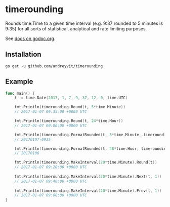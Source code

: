 # timerounding

Rounds time.Time to a given time interval (e.g. 9:37 rounded to 5 minutes is 9:35) for all sorts of statistical, analytical and rate limiting purposes.

See [docs on godoc.org](https://godoc.org/github.com/andreyvit/timerounding).


## Installation

    go get -u github.com/andreyvit/timerounding


## Example

```go
func main() {
    t := time.Date(2017, 1, 7, 9, 37, 12, 0, time.UTC)

    fmt.Println(timerounding.Round(t, 5*time.Minute))
    // 2017-01-07 09:35:00 +0000 UTC

    fmt.Println(timerounding.Round(t, 24*time.Hour))
    // 2017-01-07 00:00:00 +0000 UTC

    fmt.Println(timerounding.FormatRounded(t, 5*time.Minute, timerounding.Concise))
    // 20170107-0935

    fmt.Println(timerounding.FormatRounded(t, 48*time.Hour, timerounding.Concise))
    // 20170106

    fmt.Println(timerounding.MakeInterval(20*time.Minute).Round(t))
    // 2017-01-07 09:20:00 +0000 UTC
    
    fmt.Println(timerounding.MakeInterval(20*time.Minute).Next(t, 1))
    // 2017-01-07 09:40:00 +0000 UTC
    
    fmt.Println(timerounding.MakeInterval(20*time.Minute).Prev(t, 1))
    // 2017-01-07 09:00:00 +0000 UTC
}
```
